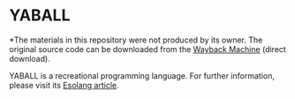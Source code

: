 # YABALL

*The materials in this repository were not produced by its owner. The original source code can be downloaded from the [Wayback Machine][download] (direct download).

YABALL is a recreational programming language. For further information, please visit its [Esolang article].

[download]: http://web.archive.org/web/20060915202728/http://www.harderweb.de/jix/langs/yaball/yaball.rb
[Esolang article]: https://esolangs.org/wiki/YABALL "YABALL - Esolang"
